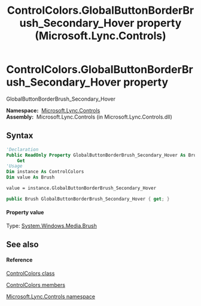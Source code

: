 ﻿---
title: ControlColors.GlobalButtonBorderBrush_Secondary_Hover property  (Microsoft.Lync.Controls)
TOCTitle: 'GlobalButtonBorderBrush_Secondary_Hover property '
ms:assetid: P:Microsoft.Lync.Controls.ControlColors.GlobalButtonBorderBrush_Secondary_Hover_DI_3_UC_OCS14MrefLyncWPF
ms:mtpsurl: https://msdn.microsoft.com/en-us/library/microsoft.lync.controls.controlcolors.globalbuttonborderbrush_secondary_hover_di_3_uc_ocs14mreflyncwpf(v=office.15)
ms:contentKeyID: 48591210
ms.date: 07/28/2014
mtps_version: v=office.15
f1_keywords:
- Microsoft.Lync.Controls.ControlColors.GlobalButtonBorderBrush_Secondary_Hover
dev_langs:
- CSharp
- JScript
- VB
- other
---

# ControlColors.GlobalButtonBorderBrush\_Secondary\_Hover property

GlobalButtonBorderBrush\_Secondary\_Hover

**Namespace:**  [Microsoft.Lync.Controls](microsoft-lync-controls-namespace_1.md)  
**Assembly:**  Microsoft.Lync.Controls (in Microsoft.Lync.Controls.dll)

## Syntax

``` vb
'Declaration
Public ReadOnly Property GlobalButtonBorderBrush_Secondary_Hover As Brush
    Get
'Usage
Dim instance As ControlColors
Dim value As Brush

value = instance.GlobalButtonBorderBrush_Secondary_Hover
```

``` csharp
public Brush GlobalButtonBorderBrush_Secondary_Hover { get; }
```

#### Property value

Type: [System.Windows.Media.Brush](http://msdn2.microsoft.com/en-us/library/ms634880)  

## See also

#### Reference

[ControlColors class](controlcolors-class-microsoft-lync-controls_1.md)

[ControlColors members](controlcolors-members-microsoft-lync-controls_1.md)

[Microsoft.Lync.Controls namespace](microsoft-lync-controls-namespace_1.md)

